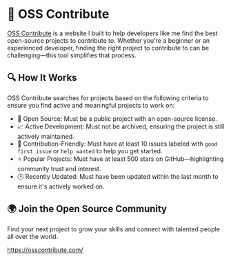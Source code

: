 # 🌟 OSS Contribute

[OSS Contribute](https://osscontribute.com/) is a website I built to help developers like me find the best open-source projects to contribute to. Whether you're a beginner or an experienced developer, finding the right project to contribute to can be challenging—this tool simplifies that process.

## 🔍 How It Works

OSS Contribute searches for projects based on the following criteria to ensure you find active and meaningful projects to work on:

- 📝 Open Source: Must be a public project with an open-source license.
- 📈 Active Development: Must not be archived, ensuring the project is still actively maintained.
- 🤝 Contribution-Friendly: Must have at least 10 issues labeled with `good first issue` or `help wanted` to help you get started.
- ⭐ Popular Projects: Must have at least 500 stars on GitHub—highlighting community trust and interest.
- 🕒 Recently Updated: Must have been updated within the last month to ensure it's actively worked on.

## 🌍 Join the Open Source Community

Find your next project to grow your skills and connect with talented people all over the world.

<https://osscontribute.com/>

